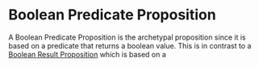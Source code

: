 ﻿# Boolean Predicate Proposition

A Boolean Predicate Proposition is the archetypal proposition since it is based on a predicate that returns a 
boolean value.  This is in contrast to a [Boolean Result Proposition](../BooleanResultPredicateProposition/BooleanResultPredicateProposition.md) which is based 
on a
